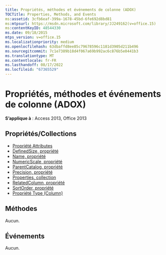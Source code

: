 ```yaml
---
title: Propriétés, méthodes et événements de colonne (ADOX)
TOCTitle: Properties, Methods, and Events
ms:assetid: 3cfb6eaf-399a-1678-45bd-6fe692d8bd81
ms:mtpsurl: https://msdn.microsoft.com/library/JJ249162(v=office.15)
ms:contentKeyID: 48544330
ms.date: 09/18/2015
mtps_version: v=office.15
ms.localizationpriority: medium
ms.openlocfilehash: 63dbaffd8ee85c79678596c1181d3905d211b496
ms.sourcegitcommit: 7c1e7389b18d4f067a69b992ac6c876b5e0441b3
ms.translationtype: MT
ms.contentlocale: fr-FR
ms.lasthandoff: 08/17/2022
ms.locfileid: "67365529"
---
```

# <a name="column-properties-methods-and-events-adox"></a>Propriétés, méthodes et événements de colonne (ADOX)

**S’applique à** : Access 2013, Office 2013


## <a name="propertiescollections"></a>Propriétés/Collections

- [Propriété Attributes](attributes-property-adox.md)
- [DefinedSize, propriété](definedsize-property-adox.md)
- [Name, propriété](name-property-adox.md)
- [NumericScale, propriété](numericscale-property-adox.md)
- [ParentCatalog, propriété](parentcatalog-property-adox.md)
- [Precision, propriété](precision-property-adox.md)
- [Properties, collection](properties-collection-ado.md)
- [RelatedColumn, propriété](relatedcolumn-property-adox.md)
- [SortOrder, propriété](sortorder-property-adox.md)
- [Propriété Type (Column)](/office/vba/access/concepts/miscellaneous/type-property-columnadox)

## <a name="methods"></a>Méthodes

Aucun.

## <a name="events"></a>Événements

Aucun.

